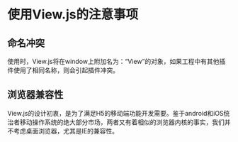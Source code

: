 # 使用View.js的注意事项

## 命名冲突

使用时，View.js将在window上附加名为：“View”的对象，如果工程中有其他插件使用了相同名称，则会引起插件冲突。

## 浏览器兼容性

View.js的设计初衷，是为了满足H5的移动端功能开发需要。鉴于android和iOS统治者移动操作系统的绝大部分市场，两者又有着相似的浏览器内核的事实，我们并不考虑桌面浏览器，尤其是IE的兼容性。

